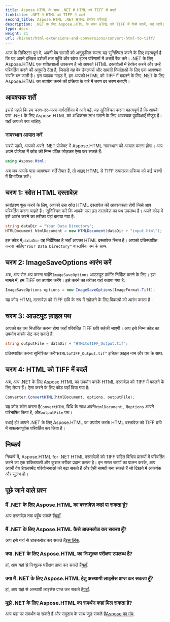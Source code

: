 ```yaml
---
title: Aspose.HTML के साथ .NET में HTML को TIFF में बदलें
linktitle: .NET में HTML को TIFF में बदलें
second_title: Aspose.HTML .NET HTML हेरफेर एपीआई
description: .NET के लिए Aspose.HTML के साथ HTML को TIFF में कैसे बदलें, यह जानें। कुशल वेब सामग्री अनुकूलन के लिए हमारे चरण-दर-चरण मार्गदर्शिका का पालन करें।
type: docs
weight: 21
url: /hi/net/html-extensions-and-conversions/convert-html-to-tiff/
---
```


आज के डिजिटल युग में, अपनी वेब सामग्री को अनुकूलित करना यह सुनिश्चित करने के लिए महत्वपूर्ण है कि यह अपने इच्छित दर्शकों तक पहुँचे और खोज इंजन परिणामों में अच्छी रैंक करे। .NET के लिए Aspose.HTML एक शक्तिशाली उपकरण है जो आपको HTML दस्तावेज़ों में हेरफेर करने और उन्हें परिवर्तित करने की अनुमति देता है, जिससे यह वेब डेवलपर्स और सामग्री निर्माताओं के लिए एक आवश्यक संपत्ति बन जाती है। इस व्यापक गाइड में, हम आपको HTML को TIFF में बदलने के लिए .NET के लिए Aspose.HTML का उपयोग करने की प्रक्रिया के बारे में चरण दर चरण बताएंगे।

## आवश्यक शर्तें

इससे पहले कि हम चरण-दर-चरण मार्गदर्शिका में आगे बढ़ें, यह सुनिश्चित करना महत्वपूर्ण है कि आपके पास .NET के लिए Aspose.HTML का अधिकतम लाभ उठाने के लिए आवश्यक पूर्वापेक्षाएँ मौजूद हैं। यहाँ आपको क्या चाहिए:

### नामस्थान आयात करें

सबसे पहले, आपको अपने .NET प्रोजेक्ट में Aspose.HTML नामस्थान को आयात करना होगा। आप अपने प्रोजेक्ट में कोड की निम्न पंक्ति जोड़कर ऐसा कर सकते हैं:

```csharp
using Aspose.Html;
```

अब जब आपके पास आवश्यक शर्तें तैयार हैं, तो आइए HTML से TIFF रूपांतरण प्रक्रिया को कई चरणों में विभाजित करें।

## चरण 1: स्रोत HTML दस्तावेज़

रूपांतरण शुरू करने के लिए, आपको उस स्रोत HTML दस्तावेज़ की आवश्यकता होगी जिसे आप परिवर्तित करना चाहते हैं। सुनिश्चित करें कि आपके पास इस दस्तावेज़ का पथ उपलब्ध है। अपने कोड में इसे आरंभ करने का तरीका यहां बताया गया है:

```csharp
string dataDir = "Your Data Directory";
HTMLDocument htmlDocument = new HTMLDocument(dataDir + "input.html");
```

 इस कोड में,`dataDir` वह निर्देशिका है जहाँ आपका HTML दस्तावेज़ स्थित है। आपको प्रतिस्थापित करना चाहिए`"Your Data Directory"` वास्तविक पथ के साथ.

## चरण 2: ImageSaveOptions आरंभ करें

 अब, आप सेट अप करना चाहेंगे`ImageSaveOptions` आउटपुट फ़ॉर्मेट निर्दिष्ट करने के लिए। इस मामले में, हम TIFF का उपयोग करेंगे। इसे करने का तरीका यहां बताया गया है:

```csharp
ImageSaveOptions options = new ImageSaveOptions(ImageFormat.Tiff);
```

यह कोड HTML दस्तावेज़ को TIFF छवि के रूप में सहेजने के लिए विकल्पों को आरंभ करता है।

## चरण 3: आउटपुट फ़ाइल पथ

आपको वह पथ निर्धारित करना होगा जहाँ परिवर्तित TIFF छवि सहेजी जाएगी। आप इसे निम्न कोड का उपयोग करके सेट कर सकते हैं:

```csharp
string outputFile = dataDir + "HTMLtoTIFF_Output.tif";
```

 प्रतिस्थापित करना सुनिश्चित करें`"HTMLtoTIFF_Output.tif"` इच्छित फ़ाइल नाम और पथ के साथ.

## चरण 4: HTML को TIFF में बदलें

अब, आप .NET के लिए Aspose.HTML का उपयोग करके HTML दस्तावेज़ को TIFF में बदलने के लिए तैयार हैं। ऐसा करने के लिए कोड यहाँ दिया गया है:

```csharp
Converter.ConvertHTML(htmlDocument, options, outputFile);
```

 यह कोड कॉल करता है`ConvertHTML` विधि के साथ अपने`htmlDocument` , द`options` आपने परिभाषित किया है, और`outputFile` पथ।

बधाई हो! आपने .NET के लिए Aspose.HTML का उपयोग करके HTML दस्तावेज़ को TIFF छवि में सफलतापूर्वक परिवर्तित कर लिया है।

## निष्कर्ष

निष्कर्ष में, Aspose.HTML for .NET HTML दस्तावेज़ों को TIFF सहित विभिन्न प्रारूपों में परिवर्तित करने का एक शक्तिशाली और कुशल तरीका प्रदान करता है। इन सरल चरणों का पालन करके, आप अपनी वेब डेवलपमेंट परियोजनाओं को बढ़ा सकते हैं और ऐसी सामग्री बना सकते हैं जो दिखने में आकर्षक और सुलभ हो।

## पूछे जाने वाले प्रश्न

### मैं .NET के लिए Aspose.HTML का दस्तावेज़ कहां पा सकता हूं?
 आप दस्तावेज़ तक पहुँच सकते हैं[यहाँ](https://reference.aspose.com/html/net/).

### मैं .NET के लिए Aspose.HTML कैसे डाउनलोड कर सकता हूँ?
 आप इसे यहां से डाउनलोड कर सकते हैं[इस लिंक](https://releases.aspose.com/html/net/).

### क्या .NET के लिए Aspose.HTML का निःशुल्क परीक्षण उपलब्ध है?
 हां, आप यहां से निःशुल्क परीक्षण प्राप्त कर सकते हैं[यहाँ](https://releases.aspose.com/).

### क्या मैं .NET के लिए Aspose.HTML हेतु अस्थायी लाइसेंस प्राप्त कर सकता हूँ?
हां, आप यहां से अस्थायी लाइसेंस प्राप्त कर सकते हैं[यहाँ](https://purchase.aspose.com/temporary-license/).

### मुझे .NET के लिए Aspose.HTML का समर्थन कहां मिल सकता है?
 आप यहां पर समर्थन पा सकते हैं और समुदाय के साथ जुड़ सकते हैं[Aspose का मंच](https://forum.aspose.com/).